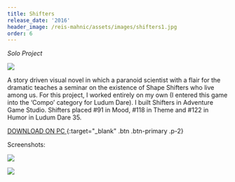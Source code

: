 ```yaml
---
title: Shifters
release_date: '2016'
header_image: /reis-mahnic/assets/images/shifters1.jpg
order: 6
---
```

_Solo Project_

![](/reis-mahnic/assets/images/shifters4.jpg)

A story driven visual novel in which a paranoid scientist with a flair for the dramatic teaches a seminar on the existence of Shape Shifters who live among us. For this project, I worked entirely on my own (I entered this game into the ‘Compo’ category for Ludum Dare). I built Shifters in Adventure Game Studio. Shifters placed #91 in Mood, #118 in Theme and #122 in Humor in Ludum Dare 35.

[DOWNLOAD ON PC ](https://www.adventuregamestudio.co.uk/site/games/game/2039){:target="_blank" .btn .btn-primary .p-2}

Screenshots: 

![](/reis-mahnic/assets/images/shifters2.jpg)

![](/reis-mahnic/assets/images/shifters3.jpg)
